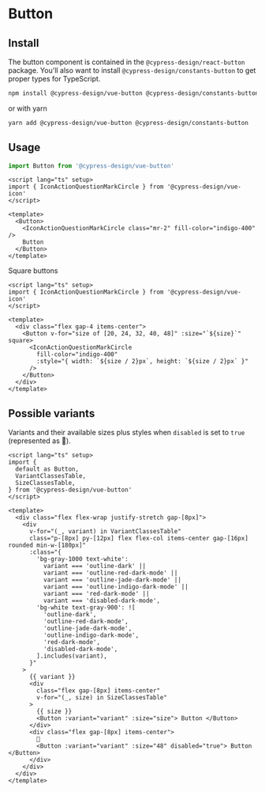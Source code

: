 # Button

## Install

The button component is contained in the `@cypress-design/react-button` package. You'll also want to install `@cypress-design/constants-button` to get proper types for TypeScript.

```bash
npm install @cypress-design/vue-button @cypress-design/constants-button
```

or with yarn

```bash
yarn add @cypress-design/vue-button @cypress-design/constants-button
```

## Usage

```ts
import Button from '@cypress-design/vue-button'
```

```vue live
<script lang="ts" setup>
import { IconActionQuestionMarkCircle } from '@cypress-design/vue-icon'
</script>

<template>
  <Button>
    <IconActionQuestionMarkCircle class="mr-2" fill-color="indigo-400" />
    Button
  </Button>
</template>
```

Square buttons

```vue live
<script lang="ts" setup>
import { IconActionQuestionMarkCircle } from '@cypress-design/vue-icon'
</script>

<template>
  <div class="flex gap-4 items-center">
    <Button v-for="size of [20, 24, 32, 40, 48]" :size="`${size}`" square>
      <IconActionQuestionMarkCircle
        fill-color="indigo-400"
        :style="{ width: `${size / 2}px`, height: `${size / 2}px` }"
      />
    </Button>
  </div>
</template>
```

## Possible variants

Variants and their available sizes plus styles when `disabled` is set to `true` (represented as 🚫).

```vue live
<script lang="ts" setup>
import {
  default as Button,
  VariantClassesTable,
  SizeClassesTable,
} from '@cypress-design/vue-button'
</script>

<template>
  <div class="flex flex-wrap justify-stretch gap-[8px]">
    <div
      v-for="(_, variant) in VariantClassesTable"
      class="p-[8px] py-[12px] flex flex-col items-center gap-[16px] rounded min-w-[180px]"
      :class="{
        'bg-gray-1000 text-white':
          variant === 'outline-dark' ||
          variant === 'outline-red-dark-mode' ||
          variant === 'outline-jade-dark-mode' ||
          variant === 'outline-indigo-dark-mode' ||
          variant === 'red-dark-mode' ||
          variant === 'disabled-dark-mode',
        'bg-white text-gray-900': ![
          'outline-dark',
          'outline-red-dark-mode',
          'outline-jade-dark-mode',
          'outline-indigo-dark-mode',
          'red-dark-mode',
          'disabled-dark-mode',
        ].includes(variant),
      }"
    >
      {{ variant }}
      <div
        class="flex gap-[8px] items-center"
        v-for="(_, size) in SizeClassesTable"
      >
        {{ size }}
        <Button :variant="variant" :size="size"> Button </Button>
      </div>
      <div class="flex gap-[8px] items-center">
        🚫
        <Button :variant="variant" :size="48" disabled="true"> Button </Button>
      </div>
    </div>
  </div>
</template>
```
